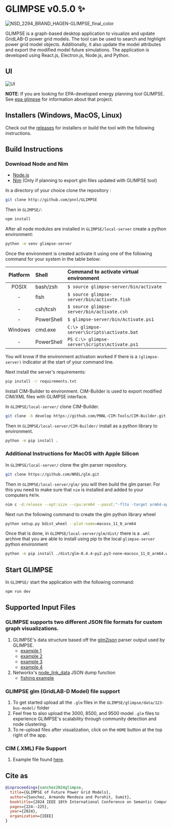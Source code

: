 # GLIMPSE v0.5.0 ✨

![NSD_2294_BRAND_HAGEN-GLIMPSE_final_color](https://github.com/user-attachments/assets/182d1235-eb30-4467-b880-aec3000e786f)

GLIMPSE is a graph-based desktop application to visualize and update GridLAB-D power grid models. The tool can be used to search and highlight power grid model objects. Additionally, it also update the model attributes and export the modified model future simulations. The application is developed using React.js, Electron.js, Node.js, and Python.

## UI

![UI](https://github.com/user-attachments/assets/12896785-d76a-470c-b80f-f91870b537f1)

**NOTE**: If you are looking for EPA-developed energy planning tool GLIMPSE. See [epa glimpse](https://epa.gov/glimpse) for information about that project.

## Installers (Windows, MacOS, Linux)

Check out the [releases](https://github.com/pnnl/GLIMPSE/releases) for installers or build the tool with the following instructions.

## Build Instructions

### Download Node and Nim

- [Node.js](https://nodejs.org/en)
- [Nim](https://nim-lang.org/install.html) (Only if planning to export glm files updated with GLIMPSE tool)

In a directory of your choice clone the repository :

```bash
git clone http://github.com/pnnl/GLIMPSE
```

Then in `GLIMPSE/`:

```bash
npm install
```

After all node modules are installed in `GLIMPSE/local-server` create a python environment:

```bash
python -m venv glimpse-server
```

Once the environment is created activate it using one of the following command for your system in the table below:

| Platform | Shell      | Command to activate virtual environment       |
| :------: | :--------- | :-------------------------------------------- |
|  POSIX   | bash/zsh   | `$ source glimpse-server/bin/activate`        |
|    -     | fish       | `$ source glimpse-server/bin/activate.fish`   |
|    -     | csh/tcsh   | `$ source glimpse-server/bin/activate.csh`    |
|    -     | PowerShell | `$ glimpse-server/bin/Activate.ps1`           |
| Windows  | cmd.exe    | `C:\> glimpse-server\Scripts\activate.bat`    |
|    -     | PowerShell | `PS C:\> glimpse-server\Scripts\Activate.ps1` |

You will know if the environment activation worked if there is a `(glimpse-server)` indicator at the start of your command line.

Next install the server's requirements:

```bash
pip install -r requirements.txt
```

Install CIM-Builder to environment. CIM-Builder is used to export modified CIM/XML files with GLIMPSE interface.

In `GLIMPSE/local-server/` clone CIM-Builder.

```bash
git clone -b develop https://github.com/PNNL-CIM-Tools/CIM-Builder.git
```

Then in `GLIMPSE/local-server/CIM-Builder/` install as a python library to environment.

```bash
python -m pip install .
```

### Additional Instructions for MacOS with Apple Silicon

In `GLIMPSE/local-server/` clone the glm parser repository.

```bash
git clone https://github.com/NREL/glm.git
```

Then in `GLIMPSE/local-server/glm/` you will then build the glm parser. For this you need to make sure that `nim` is installed and added to your computers `PATH`.

```bash
nim c -d:release --opt:size --cpu:arm64 --passC:"-flto -target arm64-apple-macos11" --passL:"-flto -target arm64-apple-macos11" --app:lib --out:lib/_glm.so src/glm.nim
```

Next run the following command to create the glm python library wheel

```bash
python setup.py bdist_wheel --plat-name=macosx_11_0_arm64
```

Once that is done, in `GLIMPSE/local-server/glm/dist/` there is a `.whl` archive that you are able to install using pip to the local `glimpse-server` python environment

```bash
python -m pip install ./dist/glm-0.4.4-py2.py3-none-macosx_11_0_arm64.whl
```

## Start GLIMPSE

In `GLIMPSE/` start the application with the following command:

```bash
npm run dev
```

## Supported Input Files

### GLIMPSE supports two different JSON file formats for custom graph visualizations.

1. GLIMPSE's data structure based off the [glm2json](https://github.com/NREL/glm) parser output used by GLIMPSE.
   - [example 1](https://github.com/pnnl/GLIMPSE/blob/master/glimpse/data/demo_examples/customModelExample.json)
   - [example 2](https://github.com/pnnl/GLIMPSE/blob/master/glimpse/data/demo_examples/levelExample.json)
   - [example 3](https://github.com/pnnl/GLIMPSE/blob/master/glimpse/data/demo_examples/socialExample.json)
   - [example 4](https://github.com/pnnl/GLIMPSE/blob/master/glimpse/data/demo_examples/test.json)
2. Networkx's [node_link_data](https://networkx.org/documentation/stable/reference/readwrite/generated/networkx.readwrite.json_graph.node_link_data.html#networkx.readwrite.json_graph.node_link_data) JSON dump function
   - [fishing example](https://github.com/pnnl/GLIMPSE/blob/master/glimpse/data/demo_examples/gdata.json)

### GLIMPSE glm (GridLAB-D Model) file support

1. To get started upload all the `.glm` files in the `GLIMPSE/glimpse/data/123-bus-model/` folder
2. Feel free to also upload the 3000, 8500, and 9500 model `.glm` files to experience GLIMPSE's scalability through community detection and node clustering.
3. To re-upload files after visualization, click on the `HOME` button at the top right of the app.

### CIM (.XML) File Support

1. Example file found [here](https://github.com/pnnl/GLIMPSE/tree/master/data/cim).

## Cite as

```BibTeX
@inproceedings{sanchez2024glimpse,
  title={GLIMPSE of Future Power Grid Models},
  author={Sanchez, Armando Mendoza and Purohit, Sumit},
  booktitle={2024 IEEE 18th International Conference on Semantic Computing (ICSC)},
  pages={224--225},
  year={2024},
  organization={IEEE}
}
```
